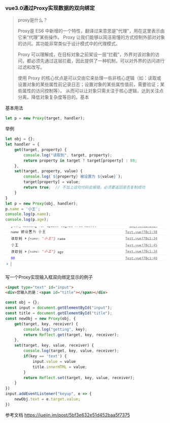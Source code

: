 ### vue3.0通过Proxy实现数据的双向绑定

> proxy是什么？
>
> Proxy是 ES6 中新增的一个特性，翻译过来意思是"代理"，用在这里表示由它来“代理”某些操作。 Proxy 让我们能够以简洁易懂的方式控制外部对对象的访问。其功能非常类似于设计模式中的代理模式。
>
> Proxy 可以理解成，在目标对象之前架设一层“拦截”，外界对该对象的访问，都必须先通过这层拦截，因此提供了一种机制，可以对外界的访问进行过滤和改写。
>
> 使用 Proxy 的核心优点是可以交由它来处理一些非核心逻辑（如：读取或设置对象的某些属性前记录日志；设置对象的某些属性值前，需要验证；某些属性的访问控制等）。 从而可以让对象只需关注于核心逻辑，达到关注点分离，降低对象复杂度等目的。基本

基本用法

```javascript
let p = new Proxy(target, handler);
```

举例

```javascript
let obj = {};
let handler = {
    get(target, property) {
        console.log("读取到", target, property);
        return property in target ? target[property] : 88;
    },
    set(target, property, value) {
        console.log(`${property} 被设置为 ${value}`);
        target[property] = value;
        return true;  // 不加上这句代码会报错，必须要返回是否复制成功
    }
}
let p = new	Proxy(obj, handler);
p.name = '小王';
console.log(p.name);
console.log(p.age);
```

![上述代码运行结果](./img/image-20200628155100877.png)

写一个Proxy实现输入框双向绑定显示的例子

```HTML
<input type="text" id="input">
<div>您输入的是：<span id="title"></span></div>
```

```javascript
const obj = {};
const input = document.getElementById("input");
const title = document.getElementById("title");
const newObj = new Proxy(obj, {
    get(target, key, receiver) {
        console.log("getting", key);
        return Reflect.get(target, key, receiver);
    },
    set(target, key, value, receiver) {
        console.log(target, key, value, receiver);
        if(key == 'text') {
            input.value = value
            title.innerHTML = value;
        }
        return Reflect.set(target, key, value, receiver);
    }
})
input.addEventListener("keyup", e => {
    newObj.text = e.target.value;
})
```



参考文档  https://juejin.im/post/5bf3e632e51d452baa5f7375